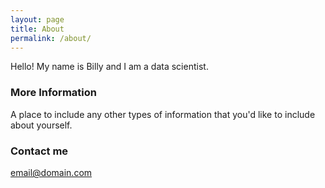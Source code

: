 ```yaml
---
layout: page
title: About
permalink: /about/
---
```


Hello! My name is Billy and I am a data scientist.

### More Information

A place to include any other types of information that you'd like to include about yourself.

### Contact me

[email@domain.com](mailto:email@domain.com)